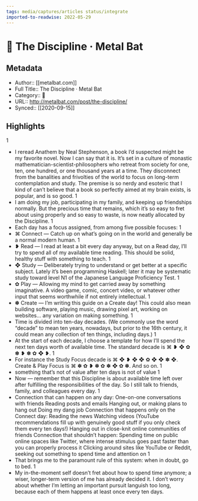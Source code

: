 ```yaml
---
tags: media/captures/articles status/integrate
imported-to-readwise: 2022-05-29
---
```

# 📰 The Discipline · Metal Bat

## Metadata
- Author:: [[metalbat.com]]
- Full Title:: The Discipline · Metal Bat
- Category:: 📰
- URL:: http://metalbat.com/post/the-discipline/
- Synced:: [[2020-09-15]]

## Highlights
1
- I reread Anathem by Neal Stephenson, a book I’d suspected might be my favorite novel. Now I can say that it is. It’s set in a culture of monastic mathematician-scientist-philosophers who retreat from society for one, ten, one hundred, or one thousand years at a time. They disconnect from the banalities and frivolties of the world to focus on long-term contemplation and study. The premise is so nerdy and esoteric that I kind of can’t believe that a book so perfectly aimed at my brain exists, is popular, and is so good.
1
- I am doing my job, participating in my family, and keeping up friendships normally. But the precious time that remains, which it’s so easy to fret about using properly and so easy to waste, is now neatly allocated by the Discipline.
1
- Each day has a focus assigned, from among five possible focuses:
1
- ⌘ Connect — Catch up on what’s going on in the world and generally be a normal modern human.
1
- ❥ Read — I read at least a bit every day anyway, but on a Read day, I’ll try to spend all of my available time reading. This should be solid, healthy stuff with something to teach.
1
- ❖ Study — Deliberately trying to understand or get better at a specific subject. Lately it’s been programming Haskell; later it may be systematic study toward level N1 of the Japanese Language Proficiency Test.
1
- ✿ Play — Allowing my mind to get carried away by something imaginative. A video game, comic, concert video, or whatever other input that seems worthwhile if not entirely intellectual.
1
- ✽ Create — I’m writing this guide on a Create day! This could also mean building software, playing music, drawing pixel art, working on websites… any variation on making something.
1
- Time is divided into ten-day decades. (We commonly use the word “decade” to mean ten years, nowadays, but prior to the 16th century, it could mean any collection of ten things, including days.)
1
- At the start of each decade, I choose a template for how I’ll spend the next ten days worth of available time.
  The standard decade is ⌘ ❥ ❖ ✿ ✽ ❥ ✽ ✿ ❖ ❥.
1
- For instance the Study Focus decade is ⌘ ❖ ❥ ❖ ❖ ✿ ❖ ❖ ✽ ❖. Create & Play Focus is ⌘ ✽ ✿ ❥ ✽ ✿ ✽ ❖ ✿ ✽. And so on.
1
- something that’s not of value after ten days is not of value
1
- Now — remember that this Discipline is about available time left over after fulfilling the responsibilities of the day. So I still talk to friends, family, and colleagues every day.
1
- Connection that can happen on any day:
  One-on-one conversations with friends
  Reading posts and emails
  Hanging out, or making plans to hang out
  Doing my dang job
  Connection that happens only on the Connect day:
  Reading the news
  Watching videos (YouTube recommendations fill up with genuinely good stuff if you only check them every ten days!)
  Hanging out in close-knit online communities of friends
  Connection that shouldn’t happen:
  Spending time on public online spaces like Twitter, where intense stimulus goes past faster than you can properly process it
  Clicking around sites like YouTube or Reddit, seeking out something to spend time and attention on
1
- That brings me to the paramount rule of this system: when in doubt, go to bed.
1
- My in-the-moment self doesn’t fret about how to spend time anymore; a wiser, longer-term version of me has already decided it. I don’t worry about whether I’m letting an important pursuit languish too long, because each of them happens at least once every ten days.
